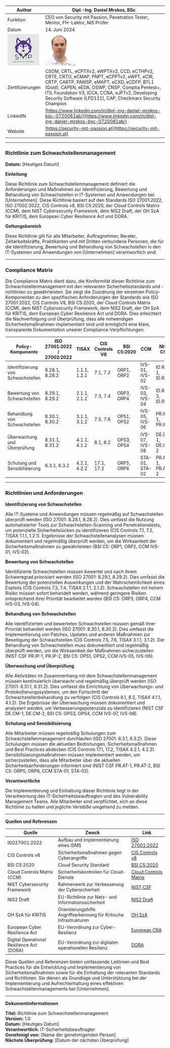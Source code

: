 | Author | Dipl.-Ing. Daniel Mrskos, BSc |  
|--------|---------------------------------------------------------------|   
| Funktion | CEO von Security mit Passion, Penetration Tester, Mentor, FH-Lektor, NIS Prüfer |                               
| Datum  | 14. Juni 2024                                                 |
| <img src="SMP_LOGO.png" alt="Firmenlogo" width="100"/>    | <img src="daniel.jpeg" alt="Author" width="100"/>                         |                                              |
| Zertifizierungen  | CSOM, CRTL, eCPTXv2, eWPTXv2, CCD, eCTHPv2, CRTE, CRTO, eCMAP, PNPT, eCPPTv2, eWPT, eCIR, CRTP, CARTP, PAWSP, eMAPT, eCXD, eCDFP, BTL1 (Gold), CAPEN, eEDA, OSWP, CNSP, Comptia Pentest+, ITIL Foundation V3, ICCA, CCNA, eJPTv2, Developing Security Software (LFD121), CAP, Checkmarx Security Champion                                         |
| LinkedIN  | [https://www.linkedin.com/in/dipl-ing-daniel-mrskos-bsc-0720081ab/](https://www.linkedin.com/in/dipl-ing-daniel-mrskos-bsc-0720081ab/)  
| Website  | [https://security-mit-passion.at](https://security-mit-passion.at)  

---
### Richtlinie zum Schwachstellenmanagement

**Datum:** [Heutiges Datum]

**Einleitung**

Diese Richtlinie zum Schwachstellenmanagement definiert die Anforderungen und Maßnahmen zur Identifizierung, Bewertung und Behandlung von Schwachstellen in IT-Systemen und Anwendungen bei [Unternehmen]. Diese Richtlinie basiert auf den Standards ISO 27001:2022, ISO 27002:2022, CIS Controls v8, BSI C5:2020, der Cloud Controls Matrix (CCM), dem NIST Cybersecurity Framework, dem NIS2 Draft, der OH SzA für KRITIS, dem European Cyber Resilience Act und DORA.

**Geltungsbereich**

Diese Richtlinie gilt für alle Mitarbeiter, Auftragnehmer, Berater, Zeitarbeitskräfte, Praktikanten und mit Dritten verbundene Personen, die für die Identifizierung, Bewertung und Behandlung von Schwachstellen in den IT-Systemen und Anwendungen von [Unternehmen] verantwortlich sind.

---

### Compliance Matrix

Die Compliance Matrix dient dazu, die Konformität dieser Richtlinie zum Schwachstellenmanagement mit den relevanten Sicherheitsstandards und -richtlinien zu gewährleisten. Sie zeigt die Zuordnung der einzelnen Policy-Komponenten zu den spezifischen Anforderungen der Standards wie ISO 27001:2022, CIS Controls V8, BSI C5:2020, der Cloud Controls Matrix (CCM), dem NIST Cybersecurity Framework, dem NIS2 Draft, der OH SzA für KRITIS, dem European Cyber Resilience Act und DORA. Dies erleichtert die Nachverfolgung und Überprüfung, dass alle notwendigen Sicherheitsmaßnahmen implementiert sind und ermöglicht eine klare, transparente Dokumentation unserer Compliance-Verpflichtungen.

| Policy-Komponente                                | ISO 27001:2022 / 27002:2022 | TISAX           | CIS Controls V8 | BSI C5:2020     | CCM         | NIST CSF       | NIS2          | OH SzA         | European CRA | DORA          |
|--------------------------------------------------|-----------------------------|-----------------|-----------------|-----------------|-------------|----------------|---------------|----------------|---------------|---------------|
| Identifizierung von Schwachstellen               | 8.28.1, 8.28.2              | 1.1.1, 1.2.1    | 7.1, 7.2        | ORP1, ORP2      | IVS-01, IVS-02 | ID.RA-1, ID.RA-2 | Artikel 5, 6.1 | Abschnitt 2.3 | Artikel 23    | Artikel 4     |
| Bewertung von Schwachstellen                     | 8.29.1, 8.29.2              | 2.1.1, 2.1.2    | 7.3, 7.4        | ORP3, ORP4      | IVS-03, IVS-04 | ID.RA-3, ID.RA-4 | Artikel 5, 6.2 | Abschnitt 2.4 | Artikel 23    | Artikel 4     |
| Behandlung von Schwachstellen                    | 8.30.1, 8.30.2              | 3.1.1, 3.1.2    | 7.5, 7.6        | OPS1, OPS2      | IVS-05, IVS-06 | PR.IP-1, PR.IP-2 | Artikel 6.3   | Abschnitt 2.5 | Artikel 23    | Artikel 4     |
| Überwachung und Überprüfung                      | 8.31.1, 8.31.2              | 4.1.1, 4.1.2    | 8.1, 8.2        | OPS3, OPS4      | IVS-07, IVS-08 | DE.CM-1, DE.CM-2 | Artikel 6.4   | Abschnitt 2.6 | Artikel 23    | Artikel 4     |
| Schulung und Sensibilisierung                    | 6.3.1, 6.3.2                | 4.2.1, 4.2.2    | 17.1, 17.2      | ORP5, ORP6      | STA-01, STA-02 | PR.AT-1, PR.AT-2 | Artikel 6.5   | Abschnitt 2.7 | Artikel 23    | Artikel 4     |

---

### Richtlinien und Anforderungen

**Identifizierung von Schwachstellen**

Alle IT-Systeme und Anwendungen müssen regelmäßig auf Schwachstellen überprüft werden (ISO 27001: 8.28.1, 8.28.2). Dies umfasst die Nutzung automatisierter Tools zur Schwachstellen-Scanning und Penetrationstests, um potenzielle Sicherheitslücken zu identifizieren (CIS Controls 7.1, 7.2, TISAX 1.1.1, 1.2.1). Ergebnisse der Schwachstellenanalysen müssen dokumentiert und regelmäßig überprüft werden, um die Wirksamkeit der Sicherheitsmaßnahmen zu gewährleisten (BSI C5: ORP1, ORP2, CCM IVS-01, IVS-02).

**Bewertung von Schwachstellen**

Identifizierte Schwachstellen müssen bewertet und nach ihrem Schweregrad priorisiert werden (ISO 27001: 8.29.1, 8.29.2). Dies umfasst die Bewertung der potenziellen Auswirkungen und der Wahrscheinlichkeit eines Exploits (CIS Controls 7.3, 7.4, TISAX 2.1.1, 2.1.2). Schwachstellen mit hohem Risiko müssen sofort behandelt werden, während geringere Risiken entsprechend ihrer Priorität bearbeitet werden (BSI C5: ORP3, ORP4, CCM IVS-03, IVS-04).

**Behandlung von Schwachstellen**

Alle identifizierten und bewerteten Schwachstellen müssen gemäß ihrer Priorität behandelt werden (ISO 27001: 8.30.1, 8.30.2). Dies umfasst die Implementierung von Patches, Updates und anderen Maßnahmen zur Beseitigung der Schwachstellen (CIS Controls 7.5, 7.6, TISAX 3.1.1, 3.1.2). Die Behandlung von Schwachstellen muss dokumentiert und regelmäßig überprüft werden, um die Wirksamkeit der Maßnahmen sicherzustellen (NIST CSF PR.IP-1, PR.IP-2, BSI C5: OPS1, OPS2, CCM IVS-05, IVS-06).

**Überwachung und Überprüfung**

Alle Aktivitäten im Zusammenhang mit dem Schwachstellenmanagement müssen kontinuierlich überwacht und regelmäßig überprüft werden (ISO 27001: 8.31.1, 8.31.2). Dies umfasst die Einrichtung von Überwachungs- und Protokollierungssystemen, um den Fortschritt der Schwachstellenbehandlung zu verfolgen (CIS Controls 8.1, 8.2, TISAX 4.1.1, 4.1.2). Die Ergebnisse der Überwachung müssen dokumentiert und analysiert werden, um Verbesserungspotenziale zu identifizieren (NIST CSF DE.CM-1, DE.CM-2, BSI C5: OPS3, OPS4, CCM IVS-07, IVS-08).

**Schulung und Sensibilisierung**

Alle Mitarbeiter müssen regelmäßig Schulungen zum Schwachstellenmanagement durchlaufen (ISO 27001: 6.3.1, 6.3.2). Diese Schulungen müssen die aktuellen Bedrohungen, Sicherheitsmaßnahmen und Best Practices abdecken (CIS Controls 17.1, 17.2, TISAX 4.2.1, 4.2.2). Sensibilisierungsmaßnahmen müssen implementiert werden, um sicherzustellen, dass alle Mitarbeiter über die aktuellen Sicherheitsanforderungen informiert sind (NIST CSF PR.AT-1, PR.AT-2, BSI C5: ORP5, ORP6, CCM STA-01, STA-02).

**Verantwortliche**

Die Implementierung und Einhaltung dieser Richtlinie liegt in der Verantwortung des IT-Sicherheitsbeauftragten und des Vulnerability Management Teams. Alle Mitarbeiter sind verpflichtet, sich an diese Richtlinie zu halten und jegliche Verstöße umgehend zu melden.

---

**Quellen und Referenzen**

| Quelle                                                                                          | Zweck                                                                  | Link                                                                                                             |
|-------------------------------------------------------------------------------------------------|------------------------------------------------------------------------|------------------------------------------------------------------------------------------------------------------|
| ISO27001:2022                                                                                   | Aufbau und Implementierung eines ISMS                                  | [ISO 27001:2022](https://www.iso.org/standard/27001)                                                             |
| CIS Controls v8                                                                                 | Sicherheitsmaßnahmen gegen Cyberangriffe                               | [CIS Controls v8](https://www.cisecurity.org/controls/v8)                                                        |
| BSI C5:2020                                                                                     | Cloud Security Standard                                                | [BSI C5:2020](https://www.bsi.bund.de/EN/Topics/CloudComputing/ComplianceControlsCatalogue/ComplianceControlsCatalogue_node.html) |
| Cloud Controls Matrix (CCM)                                                                     | Sicherheitskontrollen für Cloud-Dienste                                 | [Cloud Controls Matrix](https://cloudsecurityalliance.org/research/cloud-controls-matrix)                        |
| NIST Cybersecurity Framework                                                                    | Rahmenwerk zur Verbesserung der Cybersicherheit                        | [NIST CSF](https://www.nist.gov/cyberframework)                                                                  |
| NIS2 Draft                                                                                      | EU-Richtlinie zur Netz- und Informationssicherheit                      | [NIS2 Draft](https://eur-lex.europa.eu/legal-content/EN/TXT/?uri=CELEX%3A52020PC0823)                            |
| OH SzA für KRITIS                                                                               | Orientierungshilfe Angriffserkennung für Kritische Infrastrukturen     | [OH SzA](https://www.bsi.bund.de/SharedDocs/Downloads/DE/BSI/Kritis/BSI_Orientierungshilfe_Angriffserkennung.html)|
| European Cyber Resilience Act                                                                   | EU-Verordnung zur Cyber-Resilienz                                      | [European CRA](https://www.european-cyber-resilience-act.com)                                                    |
| Digital Operational Resilience Act (DORA)                                                       | EU-Verordnung zur digitalen operationellen Resilienz                   | [DORA](https://www.digital-operational-resilience-act.com)                                                       |

Diese Quellen und Referenzen bieten umfassende Leitlinien und Best Practices für die Entwicklung und Implementierung von Sicherheitsmaßnahmen sowie für die Einhaltung der relevanten Standards und Richtlinien. Sie dienen als Grundlage und Unterstützung bei der Implementierung und Aufrechterhaltung eines effektiven Schwachstellenmanagements bei [Unternehmen].

---

**Dokumentinformationen**

**Titel:** Richtlinie zum Schwachstellenmanagement  
**Version:** 1.0  
**Datum:** [Heutiges Datum]  
**Verantwortlich:** IT-Sicherheitsbeauftragter  
**Genehmigt von:** [Name der genehmigenden Person]  
**Nächste Überprüfung:** [Datum der nächsten Überprüfung]